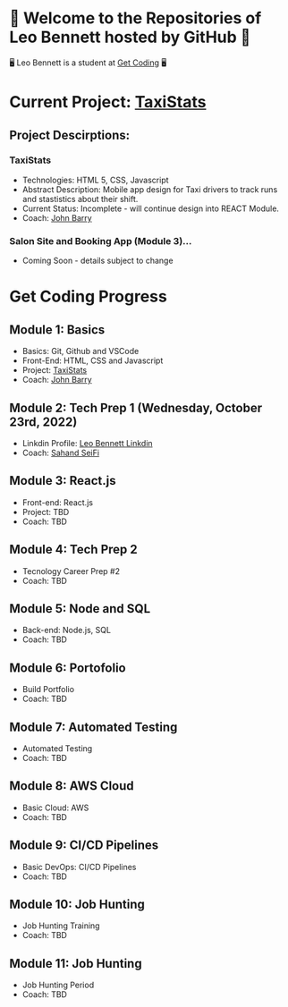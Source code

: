 # 👊 Welcome to the Repositories of Leo Bennett hosted by GitHub 👊

🖥️ Leo Bennett is a student at [Get Coding](https://www.getcoding.ca/) 🖥️

# Current Project: [TaxiStats](https://leobennett85.github.io/v3/index.html)

## Project Descirptions:

### TaxiStats
- Technologies: HTML 5, CSS, Javascript
- Abstract Description: Mobile app design for Taxi drivers to track runs and stastistics about their shift.
- Current Status: Incomplete - will continue design into REACT Module.
- Coach: [John Barry](https://github.com/johnnyb8)

### Salon Site and Booking App (Module 3)...
- Coming Soon - details subject to change

# Get Coding Progress
## Module 1: Basics
- Basics: Git, Github and VSCode
- Front-End: HTML, CSS and Javascript
- Project: [TaxiStats](https://leobennett85.github.io/)
- Coach: [John Barry](https://github.com/johnnyb8)

## Module 2: Tech Prep 1 (Wednesday, October 23rd, 2022)
- Linkdin Profile: [Leo Bennett Linkdin](https://www.linkedin.com/in/leobennett85/)
- Coach: [Sahand SeiFi](https://github.com/sahandseifi/sahandseifi)

## Module 3: React.js
- Front-end: React.js
- Project: TBD
- Coach: TBD

## Module 4: Tech Prep 2
- Tecnology Career Prep #2
- Coach: TBD

## Module 5: Node and SQL
- Back-end: Node.js, SQL
- Coach: TBD

## Module 6: Portofolio
- Build Portfolio
- Coach: TBD

## Module 7: Automated Testing
- Automated Testing
- Coach: TBD

## Module 8: AWS Cloud
- Basic Cloud: AWS
- Coach: TBD

## Module 9: CI/CD Pipelines
- Basic DevOps: CI/CD Pipelines
- Coach: TBD

## Module 10: Job Hunting
- Job  Hunting Training
- Coach: TBD

## Module 11: Job Hunting
- Job Hunting Period
- Coach: TBD

<!--
**leobennett85/leobennett85** is a ✨ _special_ ✨ repository because its `README.md` (this file) appears on your GitHub profile.
-->

